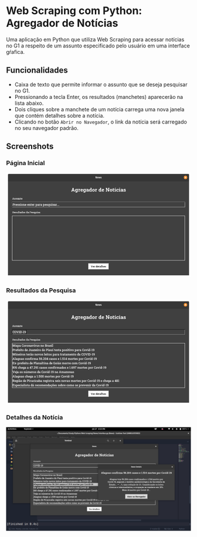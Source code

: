 # Web Scraping com Python: Agregador de Notícias

Uma aplicação em Python que utiliza Web Scraping para acessar notícias no G1 a respeito de um assunto especificado pelo usuário em uma interface gŕafica.

## Funcionalidades

- Caixa de texto que permite informar o assunto que se deseja pesquisar no G1.
- Pressionando a tecla Enter, os resultados (manchetes) aparecerão na lista abaixo.
- Dois cliques sobre a manchete de um notícia carrega uma nova janela que contém detalhes sobre a notícia.
- Clicando no botão `Abrir no Navegador`, o link da notícia será carregado no seu navegador padrão.

## Screenshots

### Página Inicial

![Página inicial da interface da aplicação](screenshots/initial_page.png)

### Resultados da Pesquisa

![Resultados da pesquisa](screenshots/after_search.png)

### Detalhes da Notícia

![Detalhes da notícia](screenshots/news_details.png)
